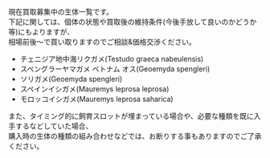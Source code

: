 ---
---

現在買取募集中の生体一覧です。  
下記に関しては、個体の状態や買取後の維持条件(今後手放して良いのかどうか等)にもよりますが、  
相場前後〜で買い取りますのでご相談&価格交渉ください。

* チェニジア地中海リクガメ(Testudo graeca nabeulensis)
* スペングラーヤマガメ ベトナム オス(Geoemyda spengleri)
* ソリガメ(Geoemyda spengleri)
* スペインイシガメ(Mauremys leprosa leprosa)
* モロッコイシガメ(Mauremys leprosa saharica)

また、タイミング的に飼育スロットが埋まっている場合や、必要な種類を既に入手するなどしていた場合、  
購入時の生体の種類の組み合わせなどでは、お断りする事もありますのでご了承ください。  
